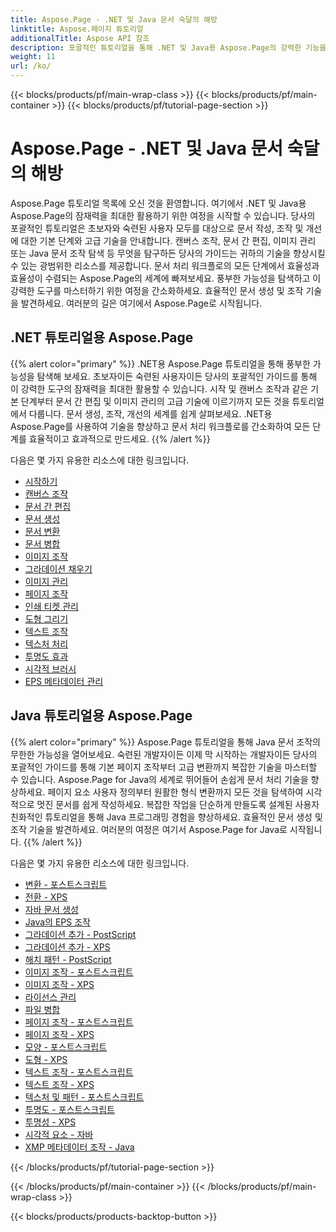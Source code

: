 ```yaml
---
title: Aspose.Page - .NET 및 Java 문서 숙달의 해방
linktitle: Aspose.페이지 튜토리얼
additionalTitle: Aspose API 참조
description: 포괄적인 튜토리얼을 통해 .NET 및 Java용 Aspose.Page의 강력한 기능을 활용해 보세요. 마스터 문서 생성, 조작 및 향상을 손쉽게 수행할 수 있습니다.
weight: 11
url: /ko/
---
```


{{< blocks/products/pf/main-wrap-class >}}
{{< blocks/products/pf/main-container >}}
{{< blocks/products/pf/tutorial-page-section >}}

# Aspose.Page - .NET 및 Java 문서 숙달의 해방


Aspose.Page 튜토리얼 목록에 오신 것을 환영합니다. 여기에서 .NET 및 Java용 Aspose.Page의 잠재력을 최대한 활용하기 위한 여정을 시작할 수 있습니다. 당사의 포괄적인 튜토리얼은 초보자와 숙련된 사용자 모두를 대상으로 문서 작성, 조작 및 개선에 대한 기본 단계와 고급 기술을 안내합니다. 캔버스 조작, 문서 간 편집, 이미지 관리 또는 Java 문서 조작 탐색 등 무엇을 탐구하든 당사의 가이드는 귀하의 기술을 향상시킬 수 있는 광범위한 리소스를 제공합니다. 문서 처리 워크플로의 모든 단계에서 효율성과 효율성이 수렴되는 Aspose.Page의 세계에 빠져보세요. 풍부한 가능성을 탐색하고 이 강력한 도구를 마스터하기 위한 여정을 간소화하세요. 효율적인 문서 생성 및 조작 기술을 발견하세요. 여러분의 길은 여기에서 Aspose.Page로 시작됩니다.

## .NET 튜토리얼용 Aspose.Page
{{% alert color="primary" %}}
.NET용 Aspose.Page 튜토리얼을 통해 풍부한 가능성을 탐색해 보세요. 초보자이든 숙련된 사용자이든 당사의 포괄적인 가이드를 통해 이 강력한 도구의 잠재력을 최대한 활용할 수 있습니다. 시작 및 캔버스 조작과 같은 기본 단계부터 문서 간 편집 및 이미지 관리의 고급 기술에 이르기까지 모든 것을 튜토리얼에서 다룹니다. 문서 생성, 조작, 개선의 세계를 쉽게 살펴보세요. .NET용 Aspose.Page를 사용하여 기술을 향상하고 문서 처리 워크플로를 간소화하여 모든 단계를 효율적이고 효과적으로 만드세요.
{{% /alert %}}

다음은 몇 가지 유용한 리소스에 대한 링크입니다.
 
- [시작하기](./net/getting-started/)
- [캔버스 조작](./net/canvas-manipulation/)
- [문서 간 편집](./net/cross-document-editing/)
- [문서 생성](./net/document-creation/)
- [문서 변환](./net/document-conversion/)
- [문서 병합](./net/document-merging/)
- [이미지 조작](./net/image-manipulation/)
- [그라데이션 채우기](./net/gradient-fills/)
- [이미지 관리](./net/image-management/)
- [페이지 조작](./net/page-manipulation/)
- [인쇄 티켓 관리](./net/print-ticket-management/)
- [도형 그리기](./net/drawing-shapes/)
- [텍스트 조작](./net/text-manipulation/)
- [텍스처 처리](./net/texture-handling/)
- [투명도 효과](./net/transparency-effects/)
- [시각적 브러시](./net/visual-brushes/)
- [EPS 메타데이터 관리](./net/eps-metadata-management/)



## Java 튜토리얼용 Aspose.Page
{{% alert color="primary" %}}
Aspose.Page 튜토리얼을 통해 Java 문서 조작의 무한한 가능성을 열어보세요. 숙련된 개발자이든 이제 막 시작하는 개발자이든 당사의 포괄적인 가이드를 통해 기본 페이지 조작부터 고급 변환까지 복잡한 기술을 마스터할 수 있습니다. Aspose.Page for Java의 세계로 뛰어들어 손쉽게 문서 처리 기술을 향상하세요. 페이지 요소 사용자 정의부터 원활한 형식 변환까지 모든 것을 탐색하여 시각적으로 멋진 문서를 쉽게 작성하세요. 복잡한 작업을 단순하게 만들도록 설계된 사용자 친화적인 튜토리얼을 통해 Java 프로그래밍 경험을 향상하세요. 효율적인 문서 생성 및 조작 기술을 발견하세요. 여러분의 여정은 여기서 Aspose.Page for Java로 시작됩니다.
{{% /alert %}}

다음은 몇 가지 유용한 리소스에 대한 링크입니다.

- [변환 - 포스트스크립트](./java/postscript-conversion/)
- [전환 - XPS](./java/xps-conversion/)
- [자바 문서 생성](./java/document-creation/)
- [Java의 EPS 조작](./java/manipulation-eps/)
- [그라데이션 추가 - PostScript](./java/postscript-gradient-addition/)
- [그라데이션 추가 - XPS](./java/xps-gradient-addition/)
- [해치 패턴 - PostScript](./java/postscript-hatch-patterns/)
- [이미지 조작 - 포스트스크립트](./java/postscript-image-manipulation/)
- [이미지 조작 - XPS](./java/xps-image-manipulation/)
- [라이선스 관리](./java/license-management/)
- [파일 병합](./java/file-merging/)
- [페이지 조작 - 포스트스크립트](./java/postscript-page-manipulation/)
- [페이지 조작 - XPS](./java/xps-page-manipulation/)
- [모양 - 포스트스크립트](./java/postscript-shapes/)
- [도형 - XPS](./java/xps-shapes/)
- [텍스트 조작 - 포스트스크립트](./java/postscript-text-manipulation/)
- [텍스트 조작 - XPS](./java/xps-text-manipulation/)
- [텍스처 및 패턴 - 포스트스크립트](./java/postscript-texture-patterns/)
- [투명도 - 포스트스크립트](./java/postscript-transparency/)
- [투명성 - XPS](./java/xps-transparency/)
- [시각적 요소 - 자바](./java/visual-elements/)
- [XMP 메타데이터 조작 - Java](./java/xmp-metadata-manipulation/)


{{< /blocks/products/pf/tutorial-page-section >}}

{{< /blocks/products/pf/main-container >}}
{{< /blocks/products/pf/main-wrap-class >}}

{{< blocks/products/products-backtop-button >}}
